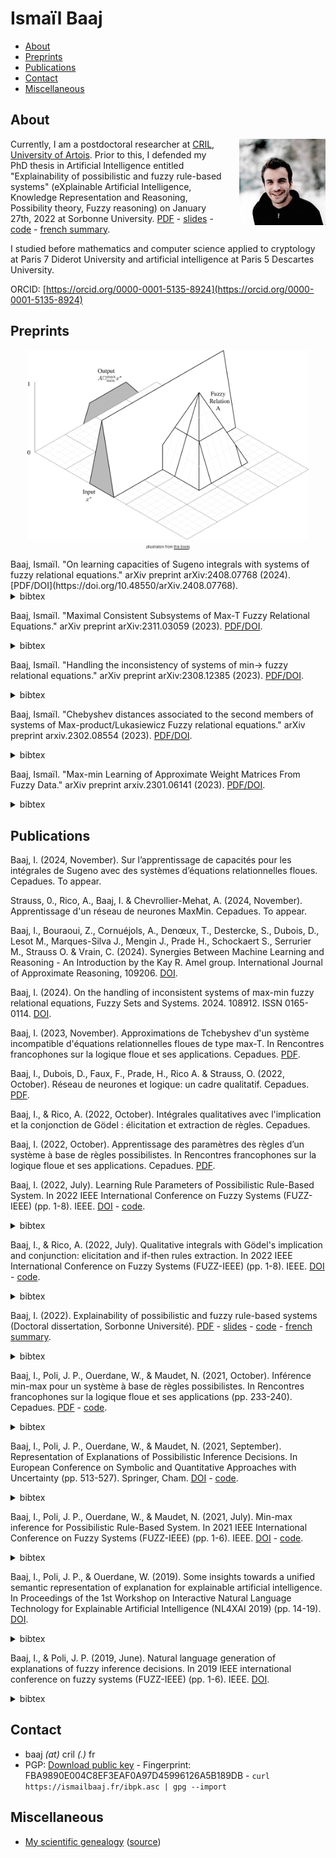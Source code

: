 # Ismaïl Baaj


- [About](#about)
- [Preprints](#preprints)
- [Publications](#publications)
- [Contact](#contact)
- [Miscellaneous](#misc)

## <a name="about"></a>About
<img align="right" style="margin-left: 1.5rem; margin-bottom: 0.8rem; " src="https://raw.githubusercontent.com/ibaaj/website/master/me50.jpg">

Currently, I am a postdoctoral researcher at [CRIL, University of Artois](http://www.cril.univ-artois.fr/). Prior to this, I defended my PhD thesis in Artificial Intelligence entitled "Explainability of possibilistic and fuzzy rule-based systems" (eXplainable Artificial Intelligence, Knowledge Representation and Reasoning, Possibility theory, Fuzzy reasoning) on January 27th, 2022 at Sorbonne University. [PDF](https://tel.archives-ouvertes.fr/tel-03647652/document) - [slides](https://raw.githubusercontent.com/ibaaj/website/master/these-slides.pdf) - [code](https://github.com/ibaaj/explainability-of-possibilistic-rule-based-systems) - [french summary](https://raw.githubusercontent.com/ibaaj/website/master/summary-dissertation.pdf).

I studied before mathematics and computer science applied to cryptology at Paris 7 Diderot University and artificial intelligence at Paris 5 Descartes University.

 

ORCID: [https://orcid.org/0000-0001-5135-8924](https://orcid.org/0000-0001-5135-8924)

## <a name="preprints"></a>Preprints
<p style="text-align:center;">
<img src="https://raw.githubusercontent.com/ibaaj/website/master/FRE.png" align="center" width="450" height="auto" /><br/>
<span style="text-align:left;font-size:0.4em;">(illustration from <a href="https://link.springer.com/book/10.1007/978-94-015-9540-7">this book</a>)</span>
</p>
Baaj, Ismaïl. "On learning capacities of Sugeno integrals with systems of fuzzy relational equations." arXiv preprint arXiv:2408.07768 (2024). [PDF/DOI](https://doi.org/10.48550/arXiv.2408.07768).
<details><summary>bibtex</summary>```@ARTICLE{2023arXiv231103059B,
       author = {{Baaj}, Isma{\"\i}l},
        title = "{On learning capacities of Sugeno integrals with systems of fuzzy relational equations}",
      journal = {arXiv e-prints},
     keywords = {Computer Science - Artificial Intelligence},
         year = 2024,
        month = aug,
          eid = {arXiv:2408.07768},
        pages = {arXiv:2408.07768},
archivePrefix = {arXiv},
       eprint = {2408.07768},
 primaryClass = {cs.AI}
}```</details>


Baaj, Ismaïl. "Maximal Consistent Subsystems of Max-T Fuzzy Relational Equations." arXiv preprint arXiv:2311.03059 (2023). [PDF/DOI](https://doi.org/10.48550/arXiv.2311.03059).
<details><summary>bibtex</summary>```@ARTICLE{2023arXiv231103059B,
       author = {{Baaj}, Isma{\"\i}l},
        title = "{Maximal Consistent Subsystems of Max-T Fuzzy Relational Equations}",
      journal = {arXiv e-prints},
     keywords = {Computer Science - Artificial Intelligence, Computer Science - Logic in Computer Science},
         year = 2023,
        month = nov,
          eid = {arXiv:2311.03059},
        pages = {arXiv:2311.03059},
archivePrefix = {arXiv},
       eprint = {2311.03059},
 primaryClass = {cs.AI}
}```</details>

Baaj, Ismaïl. "Handling the inconsistency of systems of min→ fuzzy relational equations." arXiv preprint arXiv:2308.12385 (2023). [PDF/DOI](https://doi.org/10.48550/arXiv.2308.12385).
<details><summary>bibtex</summary>```
@article{2023arXiv230812385B,
       author = {Baaj, Ismaïl},
        title = {Handling the inconsistency of systems of min→ fuzzy relational equations},
      journal = {arXiv e-prints},
     keywords = {Computer Science - Artificial Intelligence, Computer Science - Logic in Computer Science},
         year = 2023,
        month = aug,
          eid = {arXiv:2308.12385},
        pages = {arXiv:2308.12385},
archivePrefix = {arXiv},
       eprint = {2308.12385},
 primaryClass = {cs.AI},
 copyright = {Creative Commons Attribution 4.0 International}
}```</details>


Baaj, Ismaïl. "Chebyshev distances associated to the second members of systems of Max-product/Lukasiewicz Fuzzy relational equations." arXiv preprint arxiv.2302.08554 (2023). [PDF/DOI](https://doi.org/10.48550/arXiv.2302.08554).
<details><summary>bibtex</summary>```
@article{https://doi.org/10.48550/arxiv.2302.08554,
  doi = {10.48550/ARXIV.2302.08554},
  url = {https://arxiv.org/abs/2302.08554},
  author = {Baaj, Ismaïl},
  keywords = {Artificial Intelligence (cs.AI), Logic in Computer Science (cs.LO), Logic (math.LO), FOS: Computer and information sciences, FOS: Computer and information sciences, FOS: Mathematics, FOS: Mathematics},
  title = {Chebyshev distances associated to the second members of systems of Max-product/Lukasiewicz Fuzzy relational equations},
  publisher = {arXiv},
  year = {2023},
  copyright = {Creative Commons Attribution 4.0 International}
}
```
</details>

Baaj, Ismaïl. "Max-min Learning of Approximate Weight Matrices From Fuzzy Data." arXiv preprint arxiv.2301.06141 (2023). [PDF/DOI](https://doi.org/10.48550/arxiv.2301.06141).
<details><summary>bibtex</summary>```
@misc{https://doi.org/10.48550/arxiv.2301.06141,
  doi = {10.48550/ARXIV.2301.06141},
  url = {https://arxiv.org/abs/2301.06141},
  author = {Baaj, Ismaïl},
  keywords = {Artificial Intelligence (cs.AI), FOS: Computer and information sciences, FOS: Computer and information sciences},
  title = {Max-min Learning of Approximate Weight Matrices from Fuzzy Data},
  publisher = {arXiv},
  year = {2023},
  copyright = {Creative Commons Attribution 4.0 International}}```
</details>



## <a name="publications"></a>Publications

Baaj, I. (2024, November). Sur l’apprentissage de capacités pour les intégrales de Sugeno avec des systèmes d’équations relationnelles floues. Cepadues. To appear.

Strauss, 0., Rico, A., Baaj, I. & Chevrollier-Mehat, A. (2024, November). Apprentissage d'un réseau de neurones MaxMin. Cepadues. To appear.

Baaj, I., Bouraoui, Z., Cornuéjols, A., Denœux, T., Destercke, S., Dubois, D.,  Lesot M., Marques-Silva J.,  Mengin J., Prade H., Schockaert S., Serrurier M., Strauss O. &  Vrain, C. (2024). Synergies Between Machine Learning and Reasoning - An Introduction by the Kay R. Amel group. International Journal of Approximate Reasoning, 109206. [DOI](https://doi.org/10.1016/j.ijar.2024.109206).

Baaj, I. (2024).  On the handling of inconsistent systems of max-min fuzzy relational equations,
Fuzzy Sets and Systems. 2024. 108912. ISSN 0165-0114. [DOI](https://doi.org/10.1016/j.fss.2024.108912).

Baaj, I. (2023, November). Approximations de Tchebyshev d'un système incompatible d'équations relationnelles floues de type max-T. In Rencontres francophones sur la logique floue et ses applications. Cepadues. [PDF](https://hal.science/hal-04306807v1/document).

Baaj, I.,  Dubois, D., Faux, F., Prade, H., Rico A. & Strauss, O. (2022, October). Réseau de neurones et logique: un cadre qualitatif. Cepadues. [PDF](https://hal.science/hal-03859391v1/document).

Baaj, I., & Rico, A.  (2022, October). Intégrales qualitatives avec l'implication et la conjonction de Gödel : élicitation et extraction de règles. Cepadues. 

Baaj, I. (2022, October). Apprentissage des paramètres des règles d’un système à base de règles possibilistes. In Rencontres francophones sur la logique floue et ses applications. Cepadues. [PDF](https://hal.science/hal-03859322v1/document).

Baaj, I. (2022, July). Learning Rule Parameters of Possibilistic Rule-Based System. In 2022 IEEE International Conference on Fuzzy Systems (FUZZ-IEEE) (pp. 1-8). IEEE. [DOI](https://doi.org/10.1109/FUZZ-IEEE55066.2022.9882626) - [code](https://github.com/ibaaj/learning-possibilistic-rule-based-systems). <details><summary>bibtex</summary>```
 @INPROCEEDINGS{baaj2022learning,
  author={Baaj, Ismaïl},
  booktitle={2022 IEEE International Conference on Fuzzy Systems (FUZZ-IEEE)}, 
  title={Learning Rule Parameters of Possibilistic Rule-Based System}, 
  year={2022},
  volume={},
  number={},
  pages={1-8},
  abstract={In this paper, we introduce a learning paradigm of the rule parameters of a possibilistic rule-based system, given training data. For a rule-based system composed of n if-then parallel possibilistic rules, we introduce an equation system denoted (Σn), which is analogous to the Farreny-Prade equation system. The unknown part of the system (Σn) is a vector composed of the rule parameters, whose values must be determined according to training data.We establish necessary and sufficient conditions for the system (Σn) to be consistent. If this is the case, we show that the set of solutions of the system is a Cartesian product of subintervals of [0, 1] whose bounds are computed. Then, we deduce that there are a unique maximal solution and, as it is well known by Sanchez’s work on the solving of min-max fuzzy relational equations, a unique minimal one. These results are proved by relating the solutions of (Σn) to those of the equation system given by the first n − 1 possibilistic rules equipped with a second member which is constructed from that of (Σn).Finally, our results are illustrated by an example.},
  keywords={},
  doi={10.1109/FUZZ-IEEE55066.2022.9882626},
  ISSN={1558-4739},
  month={July},
 }```
</details>

Baaj, I., & Rico, A. (2022, July). Qualitative integrals with Gödel's implication and conjunction: elicitation and if-then rules extraction. In 2022 IEEE International Conference on Fuzzy Systems (FUZZ-IEEE) (pp. 1-8). IEEE. [DOI](https://doi.org/10.1109/FUZZ-IEEE55066.2022.9882800) - [code](https://github.com/ibaaj/learning-possibilistic-rule-based-systems).<details><summary>bibtex</summary>```
 @INPROCEEDINGS{baaj2022qualitative,
  author={Baaj, Ismaïl and Rico, Agnès},
  booktitle={2022 IEEE International Conference on Fuzzy Systems (FUZZ-IEEE)}, 
  title={Qualitative integrals with Gödel’s implication and conjunction: elicitation and if-then rules extraction}, 
  year={2022},
  volume={},
  number={},
  pages={1-8},
  abstract={In this article, we explore the properties of the two generalized Sugeno integrals that we obtain by substituting in the expression of a classical Sugeno integral, the Kleene-Dienes conjunction and the Kleene-Dienes implication by the Gödel conjunction and the Gödel implication, respectively.A major difference compared to the classical Sugeno integrals is that the implication-based Gödel integral and the conjunction-based Gödel integral do not return the same result. In this paper, we investigate the adaptation of classical results for Sugeno integrals to Gödel integrals. Namely, their elicitation according to a piece of data and the extraction of selection and elimination if-then rules. The selection rules are obtained from the focal sets of the capacity underlying a conjunction-based Gödel integral, while the elimination rules are extracted from the focal sets of the conjugate of the capacity defining an implication-based Gödel integral.To illustrate our results, we apply our constructions to a real data example already used for Sugeno integrals.},
  keywords={},
  doi={10.1109/FUZZ-IEEE55066.2022.9882800},
  ISSN={1558-4739},
  month={July},
 }```
</details>

Baaj, I. (2022). Explainability of possibilistic and fuzzy rule-based systems (Doctoral dissertation, Sorbonne Université). [PDF](https://tel.archives-ouvertes.fr/tel-03647652/document) - [slides](https://raw.githubusercontent.com/ibaaj/website/master/these-slides.pdf) - [code](https://github.com/ibaaj/explainability-of-possibilistic-rule-based-systems) - [french summary](https://raw.githubusercontent.com/ibaaj/website/master/summary-dissertation.pdf). <details><summary>bibtex</summary>```@phdthesis{baaj:tel-03647652,
  TITLE = {{Explainability of possibilistic and fuzzy rule-based systems}},
  AUTHOR = {Baaj, Ismaïl},
  URL = {https://tel.archives-ouvertes.fr/tel-03647652},
  NUMBER = {2022SORUS021},
  SCHOOL = {{Sorbonne Universit{\'e}}},
  YEAR = {2022},
  MONTH = Jan,
  KEYWORDS = {Explainable artificial intelligence ; Knowledge representation and reasoning ; Rule-based system ; Possibility theory ; Fuzzy logic ; Conceptual graphs ; Intelligence artificielle explicable ; Repr{\'e}sentation des connaissances et raisonnement ; Syst{\`e}me {\`a} base de r{\`e}gles ; Th{\'e}orie des possibilit{\'e}s ; Logique floue ; Graphes conceptuels},
  TYPE = {Theses},
  PDF = {https://tel.archives-ouvertes.fr/tel-03647652/file/BAAJ_Ismail_2022.pdf},
  HAL_ID = {tel-03647652},
  HAL_VERSION = {v1},
}```
</details>

Baaj, I., Poli, J. P., Ouerdane, W., & Maudet, N. (2021, October). Inférence min-max pour un système à base de règles possibilistes. In Rencontres francophones sur la logique floue et ses applications (pp. 233-240). Cepadues. [PDF](https://hal-cea.archives-ouvertes.fr/cea-03402616/document) - [code](https://github.com/ibaaj/explainability-of-possibilistic-rule-based-systems). <details><summary>bibtex</summary>```@inproceedings{baaj:cea-03402616,
  TITLE = {{Inf{\'e}rence min-max pour un syst{\`e}me {\`a} base de r{\`e}gles possibilistes}},
  AUTHOR = {BAAJ, Isma{\"i}l and Poli, Jean-Philippe and Ouerdane, Wassila and Maudet, Nicolas},
  URL = {https://hal-cea.archives-ouvertes.fr/cea-03402616},
  NOTE = {I.S.B.N. : 9782364939066},
  BOOKTITLE = {{Rencontres francophones sur la logique floue et ses applications}},
  ADDRESS = {Paris, France},
  ORGANIZATION = {{Universit{\'e} de la Sorbonne}},
  PUBLISHER = {{Cepadues}},
  SERIES = {Rencontres francophones sur la logique floue et ses Applications 2021},
  PAGES = {233-240},
  YEAR = {2021},
  MONTH = Oct,
  KEYWORDS = {Possibility theory ; rule-based system ; neural network ; artificial intelligence ; Machine learning ; r{\'e}seau de neurones ; syst{\`e}me {\`a} base de r{\`e}gles ; Th{\'e}orie des possibilit{\'e}s},
  PDF = {https://hal-cea.archives-ouvertes.fr/cea-03402616/file/LFA__inf_rence_min_max_pour_un_syst_me___base_de_r_gles_possibilistes.pdf},
  HAL_ID = {cea-03402616},
  HAL_VERSION = {v1},
}```
</details>

Baaj, I., Poli, J. P., Ouerdane, W., & Maudet, N. (2021, September). Representation of Explanations of Possibilistic Inference Decisions. In European Conference on Symbolic and Quantitative Approaches with Uncertainty (pp. 513-527). Springer, Cham. [DOI](http://dx.doi.org/10.1007/978-3-030-86772-0_37) - [code](https://github.com/ibaaj/explainability-of-possibilistic-rule-based-systems).<details><summary>bibtex</summary>```
@inproceedings{baaj2021representation,
  title={Representation of Explanations of Possibilistic Inference Decisions},
  author={Baaj, Isma{\"\i}l and Poli, Jean-Philippe and Ouerdane, Wassila and Maudet, Nicolas},
  booktitle={European Conference on Symbolic and Quantitative Approaches with Uncertainty},
  pages={513--527},
  year={2021},
  organization={Springer}
}```
</details>

Baaj, I., Poli, J. P., Ouerdane, W., & Maudet, N. (2021, July). Min-max inference for Possibilistic Rule-Based System. In 2021 IEEE International Conference on Fuzzy Systems (FUZZ-IEEE) (pp. 1-6). IEEE. [DOI](https://doi.org/10.1109/FUZZ45933.2021.9494506) - [code](https://github.com/ibaaj/explainability-of-possibilistic-rule-based-systems). <details><summary>bibtex</summary>```
@inproceedings{baaj2021min,
  title={Min-max inference for Possibilistic Rule-Based System},
  author={Baaj, Isma{\"\i}l and Poli, Jean-Philippe and Ouerdane, Wassila and Maudet, Nicolas},
  booktitle={2021 IEEE International Conference on Fuzzy Systems (FUZZ-IEEE)},
  pages={1--6},
  year={2021},
  organization={IEEE}
}```
</details>

Baaj, I., Poli, J. P., & Ouerdane, W. (2019). Some insights towards a unified semantic representation of explanation for explainable artificial intelligence. In Proceedings of the 1st Workshop on Interactive Natural Language Technology for Explainable Artificial Intelligence (NL4XAI 2019) (pp. 14-19). [DOI](http://dx.doi.org/10.18653/v1/W19-8404).<details><summary>bibtex</summary>```
@inproceedings{baaj2019some,
  title={Some insights towards a unified semantic representation of explanation for explainable artificial intelligence},
  author={Baaj, Isma{\"\i}l and Poli, Jean-Philippe and Ouerdane, Wassila},
  booktitle={Proceedings of the 1st Workshop on Interactive Natural Language Technology for Explainable Artificial Intelligence (NL4XAI 2019)},
  pages={14--19},
  year={2019}
}```
</details>

Baaj, I., & Poli, J. P. (2019, June). Natural language generation of explanations of fuzzy inference decisions. In 2019 IEEE international conference on fuzzy systems (FUZZ-IEEE) (pp. 1-6). IEEE. 
[DOI](https://doi.org/10.1109/FUZZ-IEEE.2019.8858994). <details><summary>bibtex</summary>```
@inproceedings{baaj2019natural,
  title={Natural language generation of explanations of fuzzy inference decisions},
  author={Baaj, Isma{\"\i}l and Poli, Jean-Philippe},
  booktitle={2019 IEEE international conference on fuzzy systems (FUZZ-IEEE)},
  pages={1--6},
  year={2019},
  organization={IEEE}
}```
</details>


## <a name="contact"></a>Contact


- baaj _(at)_ cril _(.)_ fr
- PGP: [Download public key](https://ismailbaaj.fr/ibpk.asc) - 
  Fingerprint: FBA9890E004C8EF3EAF0A97D45996126A5B189DB - 
  ```curl https://ismailbaaj.fr/ibpk.asc | gpg --import```

## <a name="misc"></a> Miscellaneous

- [My scientific genealogy](https://raw.githubusercontent.com/ibaaj/website/master/scientificgenealogy.pdf) ([source](https://github.com/ibaaj/scientific-genealogy))
